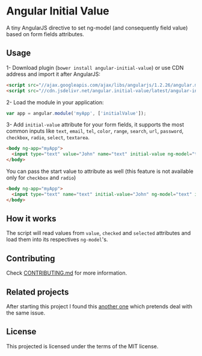 # Angular Initial Value

A tiny AngularJS directive to set ng-model (and consequently field value) based on form fields attributes.

## Usage

1- Download plugin (`bower install angular-initial-value`) or use CDN address and import it after AngularJS:
```html
<script src="//ajax.googleapis.com/ajax/libs/angularjs/1.2.26/angular.min.js"></script>
<script src="//cdn.jsdelivr.net/angular.initial-value/latest/angular-initial-value.min.js"></script>
```

2- Load the module in your application:
```js
var app = angular.module('myApp', ['initialValue']);
```

3- Add `initial-value` attribute for your form fields, it supports the most common inputs like `text`, `email`, `tel`, `color`, `range`, `search`, `url`, `password`, `checkbox`, `radio`, `select`, `textarea`.

```html
<body ng-app="myApp">
  <input type="text" value="John" name="text" initial-value ng-model="text" id="text"/>
</body>
```

You can pass the start value to attribute as well (this feature is not available only for `checkbox` and `radio`)
```html
<body ng-app="myApp">
  <input type="text" name="text" initial-value="John" ng-model="text" id="text"/>
</body>
```

## How it works

The script will read values from `value`, `checked` and `selected` attributes and load them into its respectives `ng-model`'s.


## Contributing

Check [CONTRIBUTING.md](CONTRIBUTING.md) for more information.

## Related projects

After starting this project I found this <a target="_blank" href="https://github.com/johngeorgewright/angular-auto-value">another one</a> which pretends deal with the same issue.

## License

This projected is licensed under the terms of the MIT license.
